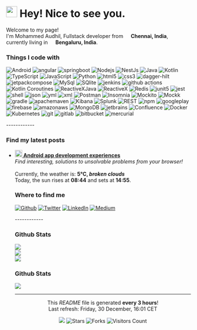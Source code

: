 <h1><img src="https://emojis.slackmojis.com/emojis/images/1531849430/4246/blob-sunglasses.gif?1531849430" width="30"/> Hey! Nice to see you.</h1>

<p>Welcome to my page! </br> I'm Mohammed Audhil, Fullstack developer from <img src="https://cdn-icons-png.flaticon.com/512/330/330439.png" width="13"/> <b>Chennai, India</b>, currently living in <img src="https://cdn-icons-png.flaticon.com/512/330/330439.png" width="13"/> <b>Bengaluru, India</b>. </p>
<h3>Things I code with</h3>
<p>
  <img alt="Android" src="https://img.shields.io/badge/Android-green?style=flat-square&logo=android&logoColor=white" />
  <img alt="angular" src="https://img.shields.io/badge/-Angular-DD0031?style=flat-square&logo=angular&logoColor=white" /> 
  <img alt="springboot" src="https://img.shields.io/badge/spingboot-black?style=flat-square&logo=springboot" /> 
  <img alt="Nodejs" src="https://img.shields.io/badge/-Nodejs-43853d?style=flat-square&logo=Node.js&logoColor=white" />
  <img alt="NestJs" src="https://img.shields.io/badge/-NestJs-ea2845?style=flat-square&logo=nestjs&logoColor=white" />

  <img alt="Java" src="https://img.shields.io/badge/-Java-5382A1?style=flat-square" />
  <img alt="Kotlin" src="https://img.shields.io/badge/-Kotlin-000000?style=flat-square&logo=kotlin&logoColor=white" />
  <img alt="TypeScript" src="https://img.shields.io/badge/-TypeScript-007ACC?style=flat-square&logo=typescript&logoColor=white" />
  <img alt="JavaScript" src="https://img.shields.io/badge/-JavaScript-yellow?style=flat-square&logo=javascript&logoColor=white" />
  <img alt="Python" src="https://img.shields.io/badge/-Python-CC6699?style=flat-square&logo=python&logoColor=white" />

  <img alt="html5" src="https://img.shields.io/badge/-HTML-E34F26?style=flat-square&logo=html5&logoColor=white" />
  <img alt="css3" src="https://img.shields.io/badge/-CSS-2965f1?style=flat-square&logo=css3&logoColor=white" />

  <img alt="dagger-hilt" src="https://img.shields.io/badge/Dagger-Hilt-green?style=flat-square&logo=android&logoColor=white" />
  <img alt="jetpackcompose" src="https://img.shields.io/badge/-Android Jetpack Compose-43853d?style=flat-square&logo=jetpackcompose&logoColor=white" />
  <img alt="MySql" src="https://img.shields.io/badge/-MySql-255d82?style=flat-square&logo=mysql&logoColor=white" />
  <img alt="SQlite" src="https://img.shields.io/badge/-SQlite-478dc9?style=flat-square&logo=sqlite&logoColor=white" />
  
  <img alt="jenkins" src="https://img.shields.io/badge/-Jenkins-red?style=flat-square&logo=jenkins&logoColor=white" />
  <img alt="github actions" src="https://img.shields.io/badge/-Github_Actions-2088FF?style=flat-square&logo=github-actions&logoColor=white" />
  
  <img alt="Kotlin Coroutines" src="https://img.shields.io/badge/-Kotlin Coroutines-000000?style=flat-square&logo=kotlin&logoColor=white" />
  <img alt="ReactiveXJava" src="https://img.shields.io/badge/-RxJava-B7178C?style=flat-square&logo=reactivex&logoColor=white" />
  <img alt="ReactiveX" src="https://img.shields.io/badge/-RxJs-B7178C?style=flat-square&logo=reactivex&logoColor=white" />
  
  <img alt="Redis" src="https://img.shields.io/badge/-Redis-red?style=flat-square&logo=redis&logoColor=white" />

  <img alt="junit5" src="https://img.shields.io/badge/-JUnit-5e922c?style=flat-square&logo=junit5&logoColor=white" />
  <img alt="jest" src="https://img.shields.io/badge/-Jest-783b53?style=flat-square&logo=jest&logoColor=white" />

  <img alt="shell" src="https://img.shields.io/badge/-Shell script-000000?style=flat-square&logo=gnubash&logoColor=white" />
  <img alt="json" src="https://img.shields.io/badge/-JSON-000000?style=flat-square&logo=json&logoColor=white" />

  <img alt="yml" src="https://img.shields.io/badge/-YML-pink?style=flat-square" />
  <img alt="xml" src="https://img.shields.io/badge/-XML-orange?style=flat-square" />

  <img alt="Postman" src="https://img.shields.io/badge/-Postman-ef5b25?style=flat-square&logo=postman&logoColor=white" />
  <img alt="Insomnia" src="https://img.shields.io/badge/-Insomnia-5849BE?style=flat-square&logo=insomnia&logoColor=white" />

  <img alt="Mockito" src="https://img.shields.io/badge/-Mockito-7aa541?style=flat-square" />
  <img alt="Mockk" src="https://img.shields.io/badge/-Mockk-000000?style=flat-square&logo=kotlin&logoColor=white" />

  <img alt="gradle" src="https://img.shields.io/badge/-Gradle-102f39?style=flat-square&logo=gradle&logoColor=white" />
  <img alt="apachemaven" src="https://img.shields.io/badge/-Apache Maven-b73952?style=flat-square&logo=apachemaven&logoColor=white" />

  <img alt="Kibana" src="https://img.shields.io/badge/-Kibana-d05286?style=flat-square&logo=kibana&logoColor=white" />
  <img alt="Splunk" src="https://img.shields.io/badge/-Splunk-709e46?style=flat-square&logo=splunk&logoColor=white" />

  <img alt="REST" src="https://img.shields.io/badge/-REST-E10098?style=flat-square" />
  <img alt="npm" src="https://img.shields.io/badge/-NPM-CB3837?style=flat-square&logo=npm&logoColor=white" />

  <img alt="googleplay" src="https://img.shields.io/badge/-Google Play-1a73e8?style=flat-square&logo=googleplay&logoColor=white" />
  <img alt="firebase" src="https://img.shields.io/badge/-Firebase-yellow?style=flat-square&logo=firebase&logoColor=white" />
  <img alt="amazonaws" src="https://img.shields.io/badge/-AWS-f29d38?style=flat-square&logo=amazonaws&logoColor=white" />
  <img alt="MongoDB" src="https://img.shields.io/badge/-MongoDB-13aa52?style=flat-square&logo=mongodb&logoColor=white" />

  <img alt="jetbrains" src="https://img.shields.io/badge/-JetBrains-000000?style=flat-square&logo=jetbrains&logoColor=white" />
  <img alt="Confluence" src="https://img.shields.io/badge/-Confluence-3f85f7?style=flat-square&logo=confluence&logoColor=white" />
  
  <img alt="Docker" src="https://img.shields.io/badge/-Docker-46a2f1?style=flat-square&logo=docker&logoColor=white" />
  <img alt="Kubernetes" src="https://img.shields.io/badge/-Kubernetes-316ce6?style=flat-square&logo=kubernetes&logoColor=white" />
  
  <img alt="git" src="https://img.shields.io/badge/-Git-F05032?style=flat-square&logo=git&logoColor=white" />
  <img alt="gitlab" src="https://img.shields.io/badge/-GitLab-FC6D27?style=flat-square&logo=gitlab&logoColor=white" />
  <img alt="bitbucket" src="https://img.shields.io/badge/-BitBucket-2684FF?style=flat-square&logo=bitbucket&logoColor=white" />
  <img alt="mercurial" src="https://img.shields.io/badge/-Hg-gray?style=flat-square&logo=mercurial&logoColor=white" />
</p>
------------
<h3>Find my latest posts</h3>
<ul>
  <li><a href="https://medium.com/@audhilmohammed"><b><img src="https://emojipedia-us.s3.dualstack.us-west-1.amazonaws.com/thumbs/240/apple/237/fire_1f525.png" width="20" alt="new" /> Android app development experiences </b></a><br/><i>Find interesting, solutions to unsolvable problems from your browser!</i></li>
<br/>Currently, the weather is: <b> 5°C, <i>broken clouds</i></b></br>Today, the sun rises at <b>08:44</b> and sets at <b>14:55</b>.</p>
<h3>Where to find me</h3>
<p><a href="https://github.com/Audhil" target="_blank"><img alt="Github" src="https://img.shields.io/badge/GitHub-%2312100E.svg?&style=for-the-badge&logo=Github&logoColor=white" /></a> <a href="https://twitter.com/MohammedAudhil" target="_blank"><img alt="Twitter" src="https://img.shields.io/badge/twitter-%231DA1F2.svg?&style=for-the-badge&logo=twitter&logoColor=white" /></a> <a href="https://www.linkedin.com/in/audhil/" target="_blank"><img alt="LinkedIn" src="https://img.shields.io/badge/linkedin-%230077B5.svg?&style=for-the-badge&logo=linkedin&logoColor=white" /></a> <a href="https://medium.com/@audhilmohammed" target="_blank"><img alt="Medium" src="https://img.shields.io/badge/medium-%2312100E.svg?&style=for-the-badge&logo=medium&logoColor=white" /></a>
</p>
------------
<h3>Github Stats</h3>

![](https://github-readme-stats.vercel.app/api?username=Audhil&theme=monokai&hide_border=false&include_all_commits=false&count_private=false)<br/>
![](https://github-readme-streak-stats.herokuapp.com/?user=Audhil&theme=monokai&hide_border=false)<br/>
![](https://github-readme-stats.vercel.app/api/top-langs/?username=Audhil&theme=monokai&hide_border=false&include_all_commits=false&count_private=false&layout=compact)<br/>

<h3>Github Stats</h3>

![](https://github-profile-trophy.vercel.app/?username=Audhil&theme=monokai&no-frame=false&no-bg=false&margin-w=4)<br/>

------------
<p align="center">This <i>README</i> file is generated <b>every 3 hours</b>!</br>Last refresh: Friday, 30 December, 16:01 CET<br />
<p align="center">
  <img src="https://github.com/Audhil/Audhil/workflows/README%20build/badge.svg" /> 
  <img alt="Stars" src="https://img.shields.io/github/stars/Audhil/Audhil?style=flat-square&labelColor=343b41"/> 
  <img alt="Forks" src="https://img.shields.io/github/forks/Audhil/Audhil?style=flat-square&labelColor=343b41"/>
  <img alt="Visitors Count" src="https://komarev.com/ghpvc/?username=Audhil&label=Visitors+Count&color=brightgreen"/>
</p>

